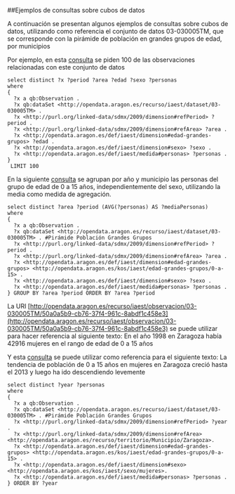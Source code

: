 ##Ejemplos de consultas sobre cubos de datos

A continuación se presentan algunos ejemplos de consultas sobre cubos de datos, utilizando como referencia el conjunto de datos 03-030005TM, que se corresponde con la pirámide de población en grandes grupos de edad, por municipios 

Por ejemplo, en esta [consulta](http://opendata.aragon.es/sparql?default-graph-uri=&query=select+distinct+%3Fx+%3Fperiod+%3Farea+%3Fedad+%3Fsexo+%3Fpersonas%0D%0Awhere+%0D%0A%7B%0D%0A++%3Fx+a+qb%3AObservation+.+%0D%0A++%3Fx+qb%3AdataSet+%3Chttp%3A%2F%2Fopendata.aragon.es%2Frecurso%2Fiaest%2Fdataset%2F03-030005TM%3E+.+%23Pir%C3%A1mide+Poblaci%C3%B3n+Grandes+Grupos%0D%0A++%3Fx+%3Chttp%3A%2F%2Fpurl.org%2Flinked-data%2Fsdmx%2F2009%2Fdimension%23refPeriod%3E+%3Fperiod+.%0D%0A++%3Fx+%3Chttp%3A%2F%2Fpurl.org%2Flinked-data%2Fsdmx%2F2009%2Fdimension%23refArea%3E+%3Farea+.%0D%0A++%3Fx+%3Chttp%3A%2F%2Fopendata.aragon.es%2Fdef%2Fiaest%2Fdimension%23edad-grandes-grupos%3E+%3Fedad+.%0D%0A++%3Fx+%3Chttp%3A%2F%2Fopendata.aragon.es%2Fdef%2Fiaest%2Fdimension%23sexo%3E+%3Fsexo+.%0D%0A++%3Fx+%3Chttp%3A%2F%2Fopendata.aragon.es%2Fdef%2Fiaest%2Fmedida%23personas%3E+%3Fpersonas+.%0D%0A%7D+%0D%0A+LIMIT+100&format=text%2Fhtml&timeout=0&debug=on) se piden 100 de las observaciones relacionadas con este conjunto de datos  
```
select distinct ?x ?period ?area ?edad ?sexo ?personas
where 
{
  ?x a qb:Observation . 
  ?x qb:dataSet <http://opendata.aragon.es/recurso/iaest/dataset/03-030005TM> .
  ?x <http://purl.org/linked-data/sdmx/2009/dimension#refPeriod> ?period .
  ?x <http://purl.org/linked-data/sdmx/2009/dimension#refArea> ?area .
  ?x <http://opendata.aragon.es/def/iaest/dimension#edad-grandes-grupos> ?edad .
  ?x <http://opendata.aragon.es/def/iaest/dimension#sexo> ?sexo .
  ?x <http://opendata.aragon.es/def/iaest/medida#personas> ?personas .
} 
 LIMIT 100
```

En la siguiente [consulta](http://opendata.aragon.es/sparql?default-graph-uri=&query=select+distinct+%3Farea+%3Fperiod+%28AVG%28%3Fpersonas%29+AS+%3FmediaPersonas%29%0D%0Awhere+%0D%0A%7B%0D%0A++%3Fx+a+qb%3AObservation+.+%0D%0A++%3Fx+qb%3AdataSet+%3Chttp%3A%2F%2Fopendata.aragon.es%2Frecurso%2Fiaest%2Fdataset%2F03-030005TM%3E+.+%23Pir%C3%A1mide+Poblaci%C3%B3n+Grandes+Grupos%0D%0A++%3Fx+%3Chttp%3A%2F%2Fpurl.org%2Flinked-data%2Fsdmx%2F2009%2Fdimension%23refPeriod%3E+%3Fperiod+.%0D%0A++%3Fx+%3Chttp%3A%2F%2Fpurl.org%2Flinked-data%2Fsdmx%2F2009%2Fdimension%23refArea%3E+%3Farea+.%0D%0A++%3Fx+%3Chttp%3A%2F%2Fopendata.aragon.es%2Fdef%2Fiaest%2Fdimension%23edad-grandes-grupos%3E+%3Chttp%3A%2F%2Fopendata.aragon.es%2Fkos%2Fiaest%2Fedad-grandes-grupos%2F0-a-15%3E+.%0D%0A++%3Fx+%3Chttp%3A%2F%2Fopendata.aragon.es%2Fdef%2Fiaest%2Fdimension%23sexo%3E+%3Fsexo+.%0D%0A++%3Fx+%3Chttp%3A%2F%2Fopendata.aragon.es%2Fdef%2Fiaest%2Fmedida%23personas%3E+%3Fpersonas+.%0D%0A%7D+GROUP+BY+%3Farea+%3Fperiod+ORDER+BY+%3Farea+%3Fperiod%0D%0A&format=text%2Fhtml&timeout=0&debug=on) se agrupan por año y municipio las personas del grupo de edad de 0 a 15 años, independientemente del sexo, utilizando la media como medida de agregación.
```
select distinct ?area ?period (AVG(?personas) AS ?mediaPersonas)
where 
{
  ?x a qb:Observation . 
  ?x qb:dataSet <http://opendata.aragon.es/recurso/iaest/dataset/03-030005TM> . #Pirámide Población Grandes Grupos
  ?x <http://purl.org/linked-data/sdmx/2009/dimension#refPeriod> ?period .
  ?x <http://purl.org/linked-data/sdmx/2009/dimension#refArea> ?area .
  ?x <http://opendata.aragon.es/def/iaest/dimension#edad-grandes-grupos> <http://opendata.aragon.es/kos/iaest/edad-grandes-grupos/0-a-15> .
  ?x <http://opendata.aragon.es/def/iaest/dimension#sexo> ?sexo .
  ?x <http://opendata.aragon.es/def/iaest/medida#personas> ?personas .
} GROUP BY ?area ?period ORDER BY ?area ?period
```

La URI [http://opendata.aragon.es/recurso/iaest/observacion/03-030005TM/50a0a5b9-cb76-37f4-961c-8abdf1c458e3](http://opendata.aragon.es/recurso/iaest/observacion/03-030005TM/50a0a5b9-cb76-37f4-961c-8abdf1c458e3) se puede utilizar para hacer referencia al siguiente texto: En el año 1998 en Zaragoza había 42916 mujeres en el rango de edad de 0 a 15 años

Y esta [consulta](http://opendata.aragon.es/sparql?default-graph-uri=&query=select+distinct+%3Fyear+%3Fpersonas%0D%0Awhere+%0D%0A%7B%0D%0A++%3Fx+a+qb%3AObservation+.+%0D%0A++%3Fx+qb%3AdataSet+%3Chttp%3A%2F%2Fopendata.aragon.es%2Frecurso%2Fiaest%2Fdataset%2F03-030005TM%3E+.+%23Pir%C3%A1mide+Poblaci%C3%B3n+Grandes+Grupos%0D%0A++%3Fx+%3Chttp%3A%2F%2Fpurl.org%2Flinked-data%2Fsdmx%2F2009%2Fdimension%23refPeriod%3E+%3Fyear+.%0D%0A++%3Fx+%3Chttp%3A%2F%2Fpurl.org%2Flinked-data%2Fsdmx%2F2009%2Fdimension%23refArea%3E+%3Chttp%3A%2F%2Fopendata.aragon.es%2Frecurso%2Fterritorio%2FMunicipio%2FZaragoza%3E.%0D%0A++%3Fx+%3Chttp%3A%2F%2Fopendata.aragon.es%2Fdef%2Fiaest%2Fdimension%23edad-grandes-grupos%3E+%3Chttp%3A%2F%2Fopendata.aragon.es%2Fkos%2Fiaest%2Fedad-grandes-grupos%2F0-a-15%3E+.%0D%0A++%3Fx+%3Chttp%3A%2F%2Fopendata.aragon.es%2Fdef%2Fiaest%2Fdimension%23sexo%3E+%3Chttp%3A%2F%2Fopendata.aragon.es%2Fkos%2Fiaest%2Fsexo%2Fmujeres%3E.%0D%0A++%3Fx+%3Chttp%3A%2F%2Fopendata.aragon.es%2Fdef%2Fiaest%2Fmedida%23personas%3E+%3Fpersonas+.%0D%0A%7D+ORDER+BY+%3Fyear%0D%0A&format=text%2Fhtml&timeout=0&debug=on) se puede utilizar como referencia para el siguiente texto: La tendencia de población de 0 a 15 años en mujeres en Zaragoza creció hasta el 2013 y luego ha ido descendiendo levemente
```
select distinct ?year ?personas
where 
{
  ?x a qb:Observation . 
  ?x qb:dataSet <http://opendata.aragon.es/recurso/iaest/dataset/03-030005TM> . #Pirámide Población Grandes Grupos
  ?x <http://purl.org/linked-data/sdmx/2009/dimension#refPeriod> ?year .
  ?x <http://purl.org/linked-data/sdmx/2009/dimension#refArea> <http://opendata.aragon.es/recurso/territorio/Municipio/Zaragoza>.
  ?x <http://opendata.aragon.es/def/iaest/dimension#edad-grandes-grupos> <http://opendata.aragon.es/kos/iaest/edad-grandes-grupos/0-a-15> .
  ?x <http://opendata.aragon.es/def/iaest/dimension#sexo> <http://opendata.aragon.es/kos/iaest/sexo/mujeres>.
  ?x <http://opendata.aragon.es/def/iaest/medida#personas> ?personas .
} ORDER BY ?year
```




